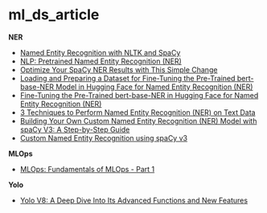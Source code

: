 # ml_ds_article

**NER**
- [Named Entity Recognition with NLTK and SpaCy](https://towardsdatascience.com/named-entity-recognition-with-nltk-and-spacy-8c4a7d88e7da)
- [NLP: Pretrained Named Entity Recognition (NER)](https://medium.com/@b.terryjack/nlp-pretrained-named-entity-recognition-7caa5cd28d7b)
- [Optimize Your SpaCy NER Results with This Simple Change](https://python.plainenglish.io/optimize-your-spacy-ner-results-with-this-simple-change-e59937c411ab)
- [Loading and Preparing a Dataset for Fine-Tuning the Pre-Trained bert-base-NER Model in Hugging Face for Named Entity Recognition (NER)](https://medium.com/@anyuanay/working-with-hugging-face-lesson-2-2-e1e53bdf6507)
- [Fine-Tuning the Pre-Trained bert-base-NER in Hugging Face for Named Entity Recognition (NER)](https://medium.com/@anyuanay/working-with-hugging-face-lesson-2-3-885abc410c2d)
- [3 Techniques to Perform Named Entity Recognition (NER) on Text Data](https://medium.com/geekculture/3-techniques-to-perform-named-entity-recognition-ner-on-text-data-ec1e91e3a8aa)
- [Building Your Own Custom Named Entity Recognition (NER) Model with spaCy V3: A Step-by-Step Guide](https://medium.com/@mjghadge9007/building-your-own-custom-named-entity-recognition-ner-model-with-spacy-v3-a-step-by-step-guide-15c7dcb1c416)
- [Custom Named Entity Recognition using spaCy v3](https://www.analyticsvidhya.com/blog/2022/06/custom-named-entity-recognition-using-spacy-v3/)

**MLOps**
- [MLOps: Fundamentals of MLOps - Part 1](https://medium.com/@mehrabi.hamed/mlops-fundamentals-of-an-mlops-8eda98ea828b)

**Yolo**
- [Yolo V8: A Deep Dive Into Its Advanced Functions and New Features](https://medium.com/@mujtabaraza194/yolo-v8-a-deep-dive-into-its-advanced-functions-and-new-features-f008599fe604)
